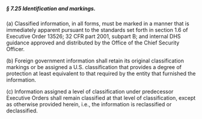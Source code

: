 ##### § 7.25 Identification and markings. #####

(a) Classified information, in all forms, must be marked in a manner that is immediately apparent pursuant to the standards set forth in section 1.6 of Executive Order 13526; 32 CFR part 2001, subpart B; and internal DHS guidance approved and distributed by the Office of the Chief Security Officer.

(b) Foreign government information shall retain its original classification markings or be assigned a U.S. classification that provides a degree of protection at least equivalent to that required by the entity that furnished the information.

(c) Information assigned a level of classification under predecessor Executive Orders shall remain classified at that level of classification, except as otherwise provided herein, i.e., the information is reclassified or declassified.